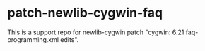 # patch-newlib-cygwin-faq
This is a support repo for newlib-cygwin patch "cygwin: 6.21 faq-programming.xml edits". 
